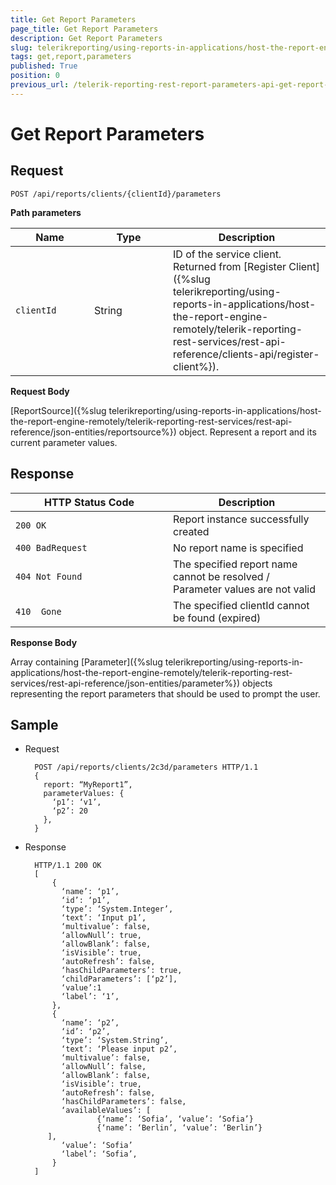 ```yaml
---
title: Get Report Parameters
page_title: Get Report Parameters 
description: Get Report Parameters
slug: telerikreporting/using-reports-in-applications/host-the-report-engine-remotely/telerik-reporting-rest-services/rest-api-reference/report-parameters-api/get-report-parameters
tags: get,report,parameters
published: True
position: 0
previous_url: /telerik-reporting-rest-report-parameters-api-get-report-parameters
---
```

<style>
table th:first-of-type {
    width: 25%;
}
table th:nth-of-type(2) {
    width: 25%;
}
table th:nth-of-type(3) {
    width: 50%;
}
</style>

# Get Report Parameters

## Request
    
	POST /api/reports/clients/{clientId}/parameters

__Path parameters__ 

| Name | Type | Description |
| ------ | ------ | ------ |
|`clientId`|String|ID of the service client. Returned from [Register Client]({%slug telerikreporting/using-reports-in-applications/host-the-report-engine-remotely/telerik-reporting-rest-services/rest-api-reference/clients-api/register-client%}).|

__Request Body__ 

[ReportSource]({%slug telerikreporting/using-reports-in-applications/host-the-report-engine-remotely/telerik-reporting-rest-services/rest-api-reference/json-entities/reportsource%}) object. Represent a report and its current parameter values. 

## Response

| HTTP Status Code | Description |
| ------ | ------ |
|`200 OK`|Report instance successfully created|
|`400 BadRequest`|No report name is specified|
|`404 Not Found`|The specified report name cannot be resolved / Parameter values are not valid|
|`410  Gone`|The specified clientId cannot be found (expired)|

__Response Body__ 

Array containing [Parameter]({%slug telerikreporting/using-reports-in-applications/host-the-report-engine-remotely/telerik-reporting-rest-services/rest-api-reference/json-entities/parameter%}) objects representing the report parameters that should be used to prompt the user. 

## Sample

* Request 

		POST /api/reports/clients/2c3d/parameters HTTP/1.1
		{
		  report: “MyReport1”,
		  parameterValues: {
			‘p1’: ‘v1’,
			‘p2’: 20
		  },
		}

* Response  

		HTTP/1.1 200 OK
		[
			{
			  ‘name’: ‘p1’,
			  ‘id’: ‘p1’,
			  ‘type’: ‘System.Integer’,
			  ‘text’: ‘Input p1’,
			  ‘multivalue’: false,
			  ‘allowNull’: true,
			  ‘allowBlank’: false,
			  ‘isVisible’: true,
			  ‘autoRefresh’: false,
			  ‘hasChildParameters’: true,
			  ‘childParameters’: [‘p2’],
			  ‘value’:1
			  ‘label’: ‘1’,
			},
			{
			  ‘name’: ‘p2’,
			  ‘id’: ‘p2’,
			  ‘type’: ‘System.String’,
			  ‘text’: ‘Please input p2’,
			  ‘multivalue’: false,
			  ‘allowNull’: false,
			  ‘allowBlank’: false,
			  ‘isVisible’: true,
			  ‘autoRefresh’: false,
			  ‘hasChildParameters’: false,
			  ‘availableValues’: [
					  {‘name’: ‘Sofia’, ‘value’: ‘Sofia’}
					  {‘name’: ‘Berlin’, ‘value’: ‘Berlin’}
		   ],
			  ‘value’: ‘Sofia’
			  ‘label’: ‘Sofia’,
			}
		]

